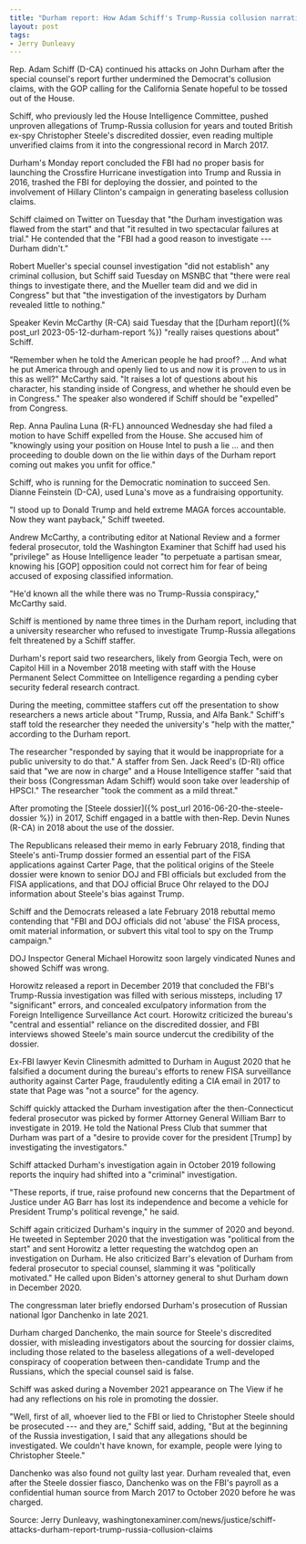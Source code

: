 ```yaml
---
title: "Durham report: How Adam Schiff's Trump-Russia collusion narrative crumbled"
layout: post
tags:
- Jerry Dunleavy
---
```


Rep. Adam Schiff (D-CA) continued his attacks on John Durham after the special counsel's report further undermined the Democrat's collusion claims, with the GOP calling for the California Senate hopeful to be tossed out of the House.

Schiff, who previously led the House Intelligence Committee, pushed unproven allegations of Trump-Russia collusion for years and touted British ex-spy Christopher Steele's discredited dossier, even reading multiple unverified claims from it into the congressional record in March 2017.

Durham's Monday report concluded the FBI had no proper basis for launching the Crossfire Hurricane investigation into Trump and Russia in 2016, trashed the FBI for deploying the dossier, and pointed to the involvement of Hillary Clinton's campaign in generating baseless collusion claims.

Schiff claimed on Twitter on Tuesday that "the Durham investigation was flawed from the start" and that "it resulted in two spectacular failures at trial." He contended that the "FBI had a good reason to investigate --- Durham didn't."

Robert Mueller's special counsel investigation "did not establish" any criminal collusion, but Schiff said Tuesday on MSNBC that "there were real things to investigate there, and the Mueller team did and we did in Congress" but that "the investigation of the investigators by Durham revealed little to nothing."

Speaker Kevin McCarthy (R-CA) said Tuesday that the [Durham report]({% post_url 2023-05-12-durham-report %}) "really raises questions about" Schiff.

"Remember when he told the American people he had proof? ... And what he put America through and openly lied to us and now it is proven to us in this as well?" McCarthy said. "It raises a lot of questions about his character, his standing inside of Congress, and whether he should even be in Congress." The speaker also wondered if Schiff should be "expelled" from Congress.

Rep. Anna Paulina Luna (R-FL) announced Wednesday she had filed a motion to have Schiff expelled from the House. She accused him of "knowingly using your position on House Intel to push a lie ... and then proceeding to double down on the lie within days of the Durham report coming out makes you unfit for office."

Schiff, who is running for the Democratic nomination to succeed Sen. Dianne Feinstein (D-CA), used Luna's move as a fundraising opportunity.

"I stood up to Donald Trump and held extreme MAGA forces accountable. Now they want payback," Schiff tweeted.

Andrew McCarthy, a contributing editor at National Review and a former federal prosecutor, told the Washington Examiner that Schiff had used his "privilege" as House Intelligence leader "to perpetuate a partisan smear, knowing his [GOP] opposition could not correct him for fear of being accused of exposing classified information.

"He'd known all the while there was no Trump-Russia conspiracy," McCarthy said.

Schiff is mentioned by name three times in the Durham report, including that a university researcher who refused to investigate Trump-Russia allegations felt threatened by a Schiff staffer.

Durham's report said two researchers, likely from Georgia Tech, were on Capitol Hill in a November 2018 meeting with staff with the House Permanent Select Committee on Intelligence regarding a pending cyber security federal research contract.

During the meeting, committee staffers cut off the presentation to show researchers a news article about "Trump, Russia, and Alfa Bank." Schiff's staff told the researcher they needed the university's "help with the matter," according to the Durham report.

The researcher "responded by saying that it would be inappropriate for a public university to do that." A staffer from Sen. Jack Reed's (D-RI) office said that "we are now in charge" and a House Intelligence staffer "said that their boss (Congressman Adam Schiff) would soon take over leadership of HPSCI." The researcher "took the comment as a mild threat."

After promoting the [Steele dossier]({% post_url 2016-06-20-the-steele-dossier %}) in 2017, Schiff engaged in a battle with then-Rep. Devin Nunes (R-CA) in 2018 about the use of the dossier.

The Republicans released their memo in early February 2018, finding that Steele's anti-Trump dossier formed an essential part of the FISA applications against Carter Page, that the political origins of the Steele dossier were known to senior DOJ and FBI officials but excluded from the FISA applications, and that DOJ official Bruce Ohr relayed to the DOJ information about Steele's bias against Trump.

Schiff and the Democrats released a late February 2018 rebuttal memo contending that "FBI and DOJ officials did not 'abuse' the FISA process, omit material information, or subvert this vital tool to spy on the Trump campaign."

DOJ Inspector General Michael Horowitz soon largely vindicated Nunes and showed Schiff was wrong.

Horowitz released a report in December 2019 that concluded the FBI's Trump-Russia investigation was filled with serious missteps, including 17 "significant" errors, and concealed exculpatory information from the Foreign Intelligence Surveillance Act court. Horowitz criticized the bureau's "central and essential" reliance on the discredited dossier, and FBI interviews showed Steele's main source undercut the credibility of the dossier.

Ex-FBI lawyer Kevin Clinesmith admitted to Durham in August 2020 that he falsified a document during the bureau's efforts to renew FISA surveillance authority against Carter Page, fraudulently editing a CIA email in 2017 to state that Page was "not a source" for the agency.

Schiff quickly attacked the Durham investigation after the then-Connecticut federal prosecutor was picked by former Attorney General William Barr to investigate in 2019. He told the National Press Club that summer that Durham was part of a "desire to provide cover for the president [Trump] by investigating the investigators."

Schiff attacked Durham's investigation again in October 2019 following reports the inquiry had shifted into a "criminal" investigation.

"These reports, if true, raise profound new concerns that the Department of Justice under AG Barr has lost its independence and become a vehicle for President Trump's political revenge," he said.

Schiff again criticized Durham's inquiry in the summer of 2020 and beyond. He tweeted in September 2020 that the investigation was "political from the start" and sent Horowitz a letter requesting the watchdog open an investigation on Durham. He also criticized Barr's elevation of Durham from federal prosecutor to special counsel, slamming it was "politically motivated." He called upon Biden's attorney general to shut Durham down in December 2020.

The congressman later briefly endorsed Durham's prosecution of Russian national Igor Danchenko in late 2021.

Durham charged Danchenko, the main source for Steele's discredited dossier, with misleading investigators about the sourcing for dossier claims, including those related to the baseless allegations of a well-developed conspiracy of cooperation between then-candidate Trump and the Russians, which the special counsel said is false.

Schiff was asked during a November 2021 appearance on The View if he had any reflections on his role in promoting the dossier.

"Well, first of all, whoever lied to the FBI or lied to Christopher Steele should be prosecuted --- and they are," Schiff said, adding, "But at the beginning of the Russia investigation, I said that any allegations should be investigated. We couldn't have known, for example, people were lying to Christopher Steele."

Danchenko was also found not guilty last year. Durham revealed that, even after the Steele dossier fiasco, Danchenko was on the FBI's payroll as a confidential human source from March 2017 to October 2020 before he was charged.

Source: Jerry Dunleavy, washingtonexaminer.com/news/justice/schiff-attacks-durham-report-trump-russia-collusion-claims
